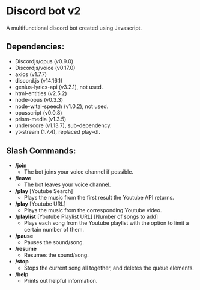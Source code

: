 # Discord bot v2
 A multifunctional discord bot created using Javascript.

## Dependencies:
- Discordjs/opus (v0.9.0)
- Discordjs/voice (v0.17.0)
- axios (v1.7.7)
- discord.js (v14.16.1)
- genius-lyrics-api (v3.2.1), not used.
- html-entities (v2.5.2)
- node-opus (v0.3.3)
- node-witai-speech (v1.0.2), not used.
- opusscript (v0.0.8)
- prism-media (v1.3.5)
- underscore (v1.13.7), sub-dependency.
- yt-stream (1.7.4), replaced play-dl.

## Slash Commands:
- **/join**
  - The bot joins your voice channel if possible.
- **/leave**
  - The bot leaves your voice channel.
- **/play** \[Youtube Search\]
  - Plays the music from the first result the Youtube API returns.
- **/play** \[Youtube URL\]
  - Plays the music from the corresponding Youtube video.
- **/playlist** \[Youtube Playlist URL\] \[Number of songs to add\]
  - Plays each song from the Youtube playlist with the option to limit a certain number of them.
- **/pause**
  - Pauses the sound/song.
- **/resume**
  - Resumes the sound/song.
- **/stop**
  - Stops the current song all together, and deletes the queue elements.
- **/help**
  - Prints out helpful information.
